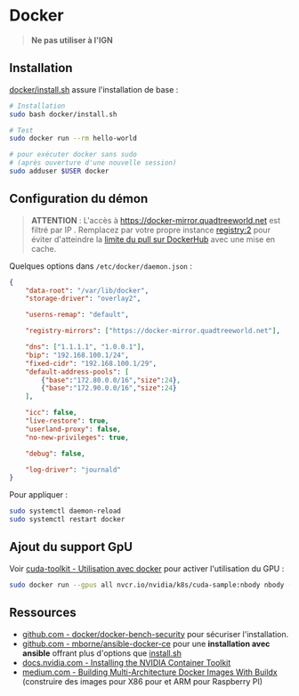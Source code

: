 # Docker

> **Ne pas utiliser à l'IGN**

## Installation

[docker/install.sh](install.sh) assure l'installation de base :

```bash
# Installation
sudo bash docker/install.sh

# Test
sudo docker run --rm hello-world

# pour exécuter docker sans sudo
# (après ouverture d'une nouvelle session)
sudo adduser $USER docker
```

## Configuration du démon

> **ATTENTION** : L'accès à <https://docker-mirror.quadtreeworld.net> est filtré par IP . Remplacez par votre propre instance [registry:2](https://hub.docker.com/_/registry/tags) pour éviter d'atteindre la [limite du pull sur DockerHub](https://docs.docker.com/docker-hub/download-rate-limit/) avec une mise en cache.

Quelques options dans  `/etc/docker/daemon.json` :

```json
{
    "data-root": "/var/lib/docker",
    "storage-driver": "overlay2",

    "userns-remap": "default",

    "registry-mirrors": ["https://docker-mirror.quadtreeworld.net"],

    "dns": ["1.1.1.1", "1.0.0.1"],
    "bip": "192.168.100.1/24",
    "fixed-cidr": "192.168.100.1/29",
    "default-address-pools": [
        {"base":"172.80.0.0/16","size":24},
        {"base":"172.90.0.0/16","size":24}
    ],

    "icc": false,
    "live-restore": true,
    "userland-proxy": false,
    "no-new-privileges": true,

    "debug": false,

    "log-driver": "journald"
}
```

Pour appliquer :

```bash
sudo systemctl daemon-reload
sudo systemctl restart docker
```

## Ajout du support GpU

Voir [cuda-toolkit - Utilisation avec docker](../README.md#utilisation-avec-docker) pour activer l'utilisation du GPU :

```bash
sudo docker run --gpus all nvcr.io/nvidia/k8s/cuda-sample:nbody nbody -gpu -benchmark
```

## Ressources

* [github.com - docker/docker-bench-security](https://github.com/docker/docker-bench-security#docker-bench-for-security) pour sécuriser l'installation.
* [github.com - mborne/ansible-docker-ce](https://github.com/mborne/ansible-docker-ce) pour une **installation avec ansible** offrant plus d'options que [install.sh](install.sh)
* [docs.nvidia.com - Installing the NVIDIA Container Toolkit](https://docs.nvidia.com/datacenter/cloud-native/container-toolkit/latest/install-guide.html#installing-the-nvidia-container-toolkit)
* [medium.com - Building Multi-Architecture Docker Images With Buildx](https://medium.com/@artur.klauser/building-multi-architecture-docker-images-with-buildx-27d80f7e2408) (construire des images pour X86 pour et ARM pour Raspberry PI)

